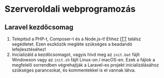 # Szerveroldali webprogramozás
## Laravel kezdőcsomag

1. Telepítsd a PHP-t, Composer-t és a Node.js-t! Ehhez [ITT](https://github.com/szerveroldali/leirasok/blob/main/Eszkozok.md#szerveroldali-webprogramoz%C3%A1s-eszk%C3%B6z%C3%B6k) találsz segédletet. Ezen eszközök megléte szükséges a beadandó lefejlesztéséhez!
2. Inicializáld a kezdőcsomagot, vagyis hívd meg az `init.bat` fájlt Windowson vagy az `init.sh` fájlt Linux-on / macOS-en. Ezek a fájlok a megfelelő sorrendben végrehajtják a Laravel-es projekt inicializálásához szükséges parancsokat, és kommentekkel is el vannak látva.
